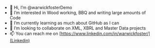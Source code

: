 - 👋 Hi, I’m @warwickfosterDemo
- 👀 I’m interested in Wood working, BBQ and writing large amounts of Code
- 🌱 I’m currently learning as much about GitHub as I can
- 💞️ I’m looking to collaborate on XML, XBRL and Master Data projects
- 📫 You can reach me on [https://www.linkedin.com/in/warwickfoster/](Linkedin)

